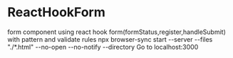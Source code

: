 # ReactHookForm
form component using react hook form(formStatus,register,handleSubmit) with pattern and validate rules
npx browser-sync start --server --files "./*.html" --no-open --no-notify --directory
Go to localhost:3000
